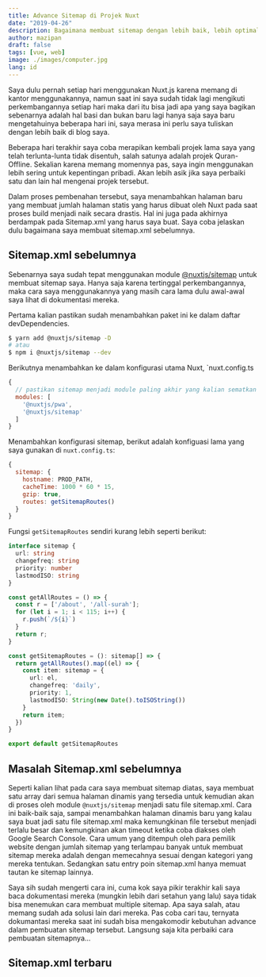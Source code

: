 ```yaml
---
title: Advance Sitemap di Projek Nuxt
date: "2019-04-26"
description: Bagaimana membuat sitemap dengan lebih baik, lebih optimal dan tertata rapi untuk projek Nuxt
author: mazipan
draft: false
tags: [vue, web]
image: ./images/computer.jpg
lang: id
---
```


Saya dulu pernah setiap hari menggunakan Nuxt.js karena memang di kantor menggunakannya, namun saat ini saya sudah tidak lagi mengikuti perkembangannya setiap hari maka dari itu bisa jadi apa yang saya bagikan sebenarnya adalah hal basi dan bukan baru lagi hanya saja saya baru mengetahuinya beberapa hari ini, saya merasa ini perlu saya tuliskan dengan lebih baik di blog saya.

Beberapa hari terakhir saya coba merapikan kembali projek lama saya yang telah terlunta-lunta tidak disentuh, salah satunya adalah projek Quran-Offline. Sekalian karena memang momennya pas, saya ingin menggunakan lebih sering untuk kepentingan pribadi. Akan lebih asik jika saya perbaiki satu dan lain hal mengenai projek tersebut.

Dalam proses pembenahan tersebut, saya menambahkan halaman baru yang membuat jumlah halaman statis yang harus dibuat oleh Nuxt pada saat proses build menjadi naik secara drastis. Hal ini juga pada akhirnya berdampak pada Sitemap.xml yang harus saya buat. Saya coba jelaskan dulu bagaimana saya membuat sitemap.xml sebelumnya.

## Sitemap.xml sebelumnya

Sebenarnya saya sudah tepat menggunakan module [@nuxtjs/sitemap](https://github.com/nuxt-community/sitemap-module#readme) untuk membuat sitemap saya. Hanya saja karena tertinggal perkembangannya, maka cara saya menggunakannya yang masih cara lama dulu awal-awal saya lihat di dokumentasi mereka.

Pertama kalian pastikan sudah menambahkan paket ini ke dalam daftar devDependencies.

```bash
$ yarn add @nuxtjs/sitemap -D
# atau
$ npm i @nuxtjs/sitemap --dev
```

Berikutnya menambahkan ke dalam konfigurasi utama Nuxt, `nuxt.config.ts

```js
{
  // pastikan sitemap menjadi module paling akhir yang kalian sematkan
  modules: [
    '@nuxtjs/pwa',
    '@nuxtjs/sitemap'
  ]
}
```

Menambahkan konfigurasi sitemap, berikut adalah konfiguasi lama yang saya gunakan di `nuxt.config.ts`:

```js
{
  sitemap: {
    hostname: PROD_PATH,
    cacheTime: 1000 * 60 * 15,
    gzip: true,
    routes: getSitemapRoutes()
  }
}
```

Fungsi `getSitemapRoutes` sendiri kurang lebih seperti berikut:

```ts
interface sitemap {
  url: string
  changefreq: string
  priority: number
  lastmodISO: string
}

const getAllRoutes = () => {
  const r = ['/about', '/all-surah'];
  for (let i = 1; i < 115; i++) {
    r.push(`/${i}`)
  }
  return r;
}

const getSitemapRoutes = (): sitemap[] => {
  return getAllRoutes().map((el) => {
    const item: sitemap = {
      url: el,
      changefreq: 'daily',
      priority: 1,
      lastmodISO: String(new Date().toISOString())
    }
    return item;
  })
}

export default getSitemapRoutes
```

## Masalah Sitemap.xml sebelumnya

Seperti kalian lihat pada cara saya membuat sitemap diatas, saya membuat satu array dari semua halaman dinamis yang tersedia untuk kemudian akan di proses oleh module `@nuxtjs/sitemap` menjadi satu file sitemap.xml. Cara ini baik-baik saja, sampai menambahkan halaman dinamis baru yang kalau saya buat jadi satu file sitemap.xml maka kemungkinan file tersebut menjadi terlalu besar dan kemungkinan akan timeout ketika coba diakses oleh Google Search Console. Cara umum yang ditempuh oleh para pemilik website dengan jumlah sitemap yang terlampau banyak untuk membuat sitemap mereka adalah dengan memecahnya sesuai dengan kategori yang mereka tentukan. Sedangkan satu entry poin sitemap.xml hanya memuat tautan ke sitemap lainnya.

Saya sih sudah mengerti cara ini, cuma kok saya pikir terakhir kali saya baca dokumentasi mereka (mungkin lebih dari setahun yang lalu) saya tidak bisa menemukan cara membuat multiple sitemap. Apa saya salah, atau memang sudah ada solusi lain dari mereka. Pas coba cari tau, ternyata dokumantasi mereka saat ini sudah bisa mengakomodir kebutuhan advance dalam pembuatan sitemap tersebut. Langsung saja kita perbaiki cara pembuatan sitemapnya...

## Sitemap.xml terbaru
